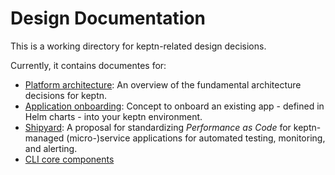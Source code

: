 # Design Documentation

This is a working directory for keptn-related design decisions.

Currently, it contains documentes for:
* [Platform architecture](./architecture.md): An overview of the fundamental architecture decisions for keptn. 
* [Application onboarding](./app_onboarding.md): Concept to onboard an existing app - defined in Helm charts - into your keptn environment.
* [Shipyard](./shipyard.md): A proposal for standardizing *Performance as Code* for keptn-managed (micro-)service applications for automated testing, monitoring, and alerting.
* [CLI core components](./cli_core_components.md)